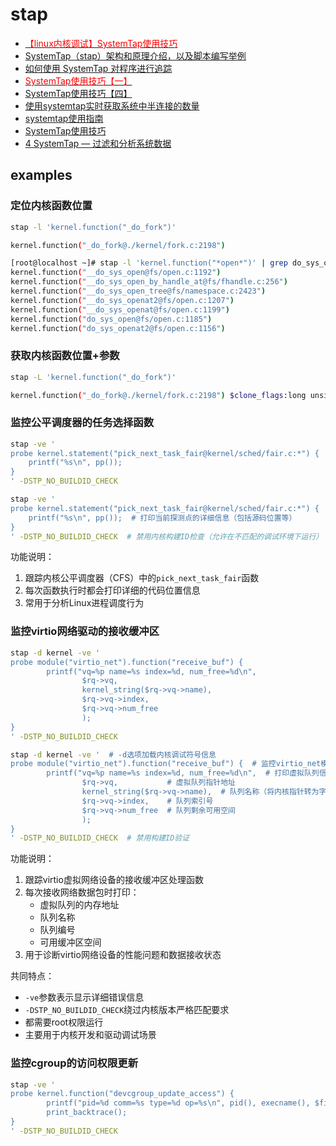 # stap

- [<font color=Red>【linux内核调试】SystemTap使用技巧</font>](https://blog.csdn.net/panhewu9919/article/details/103113711)
- [SystemTap（stap）架构和原理介绍，以及脚本编写举例](https://blog.csdn.net/SaberJYang/article/details/141563417)
- [如何使用 SystemTap 对程序进行追踪](https://www.cnblogs.com/shuqin/p/13196585.html)
- [<font color=Red>SystemTap使用技巧【一】</font>](https://blog.csdn.net/wangzuxi/article/details/42849053)
- [SystemTap使用技巧【四】](https://blog.csdn.net/wangzuxi/article/details/44901285)
- [使用systemtap实时获取系统中半连接的数量](https://blog.csdn.net/dog250/article/details/105022347)
- [systemtap使用指南](https://zhuanlan.zhihu.com/p/587005171)
- [SystemTap使用技巧](https://blog.csdn.net/chiqiankuan0816/article/details/101003832)
- [4 SystemTap — 过滤和分析系统数据](https://documentation.suse.com/zh-cn/sles/15-SP6/html/SLES-all/cha-tuning-systemtap.html)

## examples

### 定位内核函数位置

```bash
stap -l 'kernel.function("_do_fork")'

kernel.function("_do_fork@./kernel/fork.c:2198")
```

```bash
[root@localhost ~]# stap -l 'kernel.function("*open*")' | grep do_sys_open
kernel.function("__do_sys_open@fs/open.c:1192")
kernel.function("__do_sys_open_by_handle_at@fs/fhandle.c:256")
kernel.function("__do_sys_open_tree@fs/namespace.c:2423")
kernel.function("__do_sys_openat2@fs/open.c:1207")
kernel.function("__do_sys_openat@fs/open.c:1199")
kernel.function("do_sys_open@fs/open.c:1185")
kernel.function("do_sys_openat2@fs/open.c:1156")
```

### 获取内核函数位置+参数

```bash
stap -L 'kernel.function("_do_fork")'

kernel.function("_do_fork@./kernel/fork.c:2198") $clone_flags:long unsigned int $stack_start:long unsigned int $stack_size:long unsigned int $parent_tidptr:int* $child_tidptr:int* $tls:long unsigned int $vfork:struct completion $nr:long int
```

### 监控公平调度器的任务选择函数

```bash
stap -ve '
probe kernel.statement("pick_next_task_fair@kernel/sched/fair.c:*") {
    printf("%s\n", pp());
}
' -DSTP_NO_BUILDID_CHECK
```

```bash
stap -ve '
probe kernel.statement("pick_next_task_fair@kernel/sched/fair.c:*") {  # 监控内核公平调度器中pick_next_task_fair函数的所有执行点
    printf("%s\n", pp());  # 打印当前探测点的详细信息（包括源码位置等）
}
' -DSTP_NO_BUILDID_CHECK  # 禁用内核构建ID检查（允许在不匹配的调试环境下运行）
```

功能说明：
1. 跟踪内核公平调度器（CFS）中的`pick_next_task_fair`函数
2. 每次函数执行时都会打印详细的代码位置信息
3. 常用于分析Linux进程调度行为

### 监控virtio网络驱动的接收缓冲区

```bash
stap -d kernel -ve '
probe module("virtio_net").function("receive_buf") {
        printf("vq=%p name=%s index=%d, num_free=%d\n", 
                $rq->vq, 
                kernel_string($rq->vq->name),
                $rq->vq->index,
                $rq->vq->num_free
                );
}
' -DSTP_NO_BUILDID_CHECK
```

```bash
stap -d kernel -ve '  # -d选项加载内核调试符号信息
probe module("virtio_net").function("receive_buf") {  # 监控virtio_net模块的receive_buf函数
        printf("vq=%p name=%s index=%d, num_free=%d\n",  # 打印虚拟队列信息：
                $rq->vq,           # 虚拟队列指针地址
                kernel_string($rq->vq->name),  # 队列名称（将内核指针转为字符串）
                $rq->vq->index,    # 队列索引号
                $rq->vq->num_free  # 队列剩余可用空间
                );
}
' -DSTP_NO_BUILDID_CHECK  # 禁用构建ID验证
```

功能说明：
1. 跟踪virtio虚拟网络设备的接收缓冲区处理函数
2. 每次接收网络数据包时打印：
   - 虚拟队列的内存地址
   - 队列名称
   - 队列编号
   - 可用缓冲区空间
3. 用于诊断virtio网络设备的性能问题和数据接收状态

共同特点：
- `-ve`参数表示显示详细错误信息
- `-DSTP_NO_BUILDID_CHECK`绕过内核版本严格匹配要求
- 都需要root权限运行
- 主要用于内核开发和驱动调试场景

### 监控cgroup的访问权限更新

```bash
stap -ve '
probe kernel.function("devcgroup_update_access") {
        printf("pid=%d comm=%s type=%d op=%s\n", pid(), execname(), $filetype, kernel_string($buffer));
        print_backtrace();
}
' -DSTP_NO_BUILDID_CHECK
```
